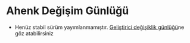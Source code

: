 # Ahenk Değişim Günlüğü
- Henüz stabil sürüm yayımlanmamıştır. [Geliştirici değişiklik günlüğü](../dev/changelog.md)ne göz atabilirsiniz 
